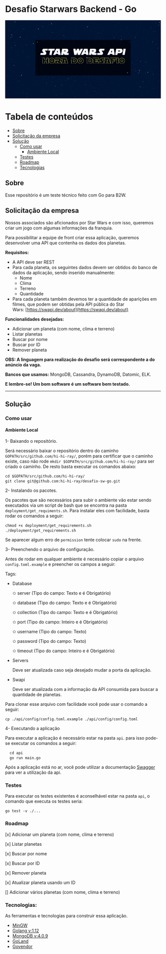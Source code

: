 # Desafio Starwars Backend - Go

![imagem com animação de estrelas e com um texto escrito](https://github.com/hi-hi-ray/desafio-sw-go/blob/main/images/github-readme-cover.gif)

Tabela de conteúdos
=================
<!--ts-->
   * [Sobre](#sobre)
   * [Solicitação da empresa](#solicitação-da-empresa)
   * [Solução](#solução)
      * [Como usar](#como-usar)
        * [Ambiente Local](#ambiente-local)
      * [Testes](#testes)
      * [Roadmap](#roadmap)
      * [Tecnologias](#tecnologias)
<!--te-->

## Sobre

Esse repositório é um teste técnico feito com Go para B2W. 

## Solicitação da empresa

Nossos associados são aficionados por Star Wars e com isso, queremos criar um jogo com algumas informações da franquia.

Para possibilitar a equipe de front criar essa aplicação, queremos desenvolver uma API que contenha os dados dos planetas.

**Requisitos:**

- A API deve ser REST
- Para cada planeta, os seguintes dados devem ser obtidos do banco de dados da aplicação, sendo inserido manualmente:
    - Nome
    - Clima
    - Terreno
    - Quantidade
- Para cada planeta também devemos ter a quantidade de aparições em filmes, que podem ser obtidas pela API pública do Star Wars: [https://swapi.dev/about](https://swapi.dev/about)

**Funcionalidades desejadas:**

- Adicionar um planeta (com nome, clima e terreno)
- Listar planetas
- Buscar por nome
- Buscar por ID
- Remover planeta

**OBS: A linguagem para realização do desafio será correspondente a do anúncio da vaga.**

**Bancos que usamos:** MongoDB, Cassandra, DynamoDB, Datomic, ELK.

**E lembre-se! Um bom software é um software bem testado.**

-----

## Solução

### Como usar

#### Ambiente Local

1- Baixando o repositório.

Será necessário baixar o repositório dentro do caminho `GOPATH/src/github.com/hi-hi-ray/`, porém para certificar que o caminho existe, caso não rode `mkdir $GOPATH/src/github.com/hi-hi-ray/` para ser criado o caminho. De resto basta executar os comandos abaixo:

``` 
cd $GOPATH/src/github.com/hi-hi-ray/
git clone git@github.com:hi-hi-ray/desafio-sw-go.git
```

2- Instalando os pacotes.

Os pacotes que são necessários para subir o ambiente vão estar sendo executados via um script de bash que se encontra na pasta `deployment/get_requiments.sh`. Para instalar eles com facilidade, basta rodar os comandos a seguir:

``` 
chmod +x deployment/get_requirements.sh
./deployment/get_requirements.sh
```

Se aparecer algum erro de `permission` tente colocar `sudo` na frente.

3- Preenchendo o arquivo de configuração.

Antes de rodar em qualquer ambiente é necessário copiar o arquivo `config.toml.example` e preencher os campos a seguir:

Tags:
* Database

  ✩ server (Tipo do campo: Texto e é Obrigatório)

  ✩ database (Tipo do campo: Texto e é  Obrigatório)

  ✩ collection (Tipo do campo: Texto e é  Obrigatório)

  ✩ port (Tipo do campo: Inteiro e é  Obrigatório)

  ✩ username (Tipo do campo: Texto)

  ✩ password (Tipo do campo: Texto)
  
  ✩ timeout (Tipo do campo: Inteiro e é  Obrigatório)

* Servers
  
  Deve ser atualizada caso seja desejado mudar a porta da aplicação.

* Swapi
  
  Deve ser atualizada com a informação da API consumida para buscar a quantidade de planetas.

Para clonar esse arquivo com facilidade você pode usar o comando a seguir:

```shell script
cp ./api/config/config.toml.example ./api/config/config.toml
```

4- Executando a aplicação

Para executar a aplicação é necessário estar na pasta `api`. para isso pode-se executar os comandos a seguir:

``` 
  cd api
  go run main.go
```

Após a aplicação está no ar, você pode utilizar a documentação [Swagger](https://app.swaggerhub.com/apis/hi-hi-ray/DesafioStarWarsAPI-GO/1.0.0#/) para ver a utilização da api. 

### Testes

Para executar os testes existentes é aconselhável estar na pasta `api`, o comando que executa os testes seria:

```shell script
go test -v ./...
```

### Roadmap

[x] Adicionar um planeta (com nome, clima e terreno)

[x] Listar planetas

[x] Buscar por nome

[x] Buscar por ID

[x] Remover planeta

[x] Atualizar planeta usando um ID

[] Adicionar vários planetas (com nome, clima e terreno)

### Tecnologias:

As ferramentas e tecnologias para construir essa aplicação.

- [MinGW](https://sourceforge.net/projects/mingw-w64/)
- [Golang v:1.12](https://golang.org/dl/)
- [MongoDB v:4.0.9](https://www.mongodb.com/)
- [GoLand](https://www.jetbrains.com/pt-br/go/)
- [Govendor](https://github.com/kardianos/govendor)
